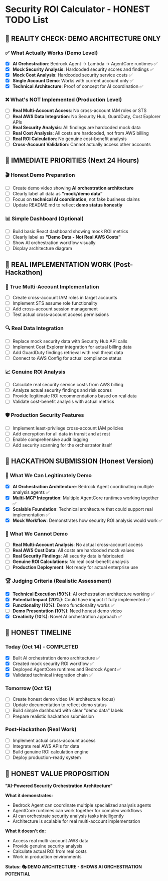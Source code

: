 # Security ROI Calculator - HONEST TODO List

## 🚨 **REALITY CHECK: DEMO ARCHITECTURE ONLY**

### ✅ **What Actually Works (Demo Level)**
- [x] **AI Orchestration**: Bedrock Agent → Lambda → AgentCore runtimes ✅
- [x] **Mock Security Analysis**: Hardcoded security scores and findings ✅
- [x] **Mock Cost Analysis**: Hardcoded security service costs ✅
- [x] **Single Account Demo**: Works with current account only ✅
- [x] **Technical Architecture**: Proof of concept for AI coordination ✅

### ❌ **What's NOT Implemented (Production Level)**
- [ ] **Real Multi-Account Access**: No cross-account IAM roles or STS
- [ ] **Real AWS Data Integration**: No Security Hub, GuardDuty, Cost Explorer APIs
- [ ] **Real Security Analysis**: All findings are hardcoded mock data
- [ ] **Real Cost Analysis**: All costs are hardcoded, not from AWS billing
- [ ] **Real ROI Calculation**: No genuine cost-benefit analysis
- [ ] **Cross-Account Validation**: Cannot actually access other accounts

## 🎯 **IMMEDIATE PRIORITIES (Next 24 Hours)**

### 🎬 **Honest Demo Preparation**
- [ ] Create demo video showing **AI orchestration architecture**
- [ ] Clearly label all data as **"mock/demo data"**
- [ ] Focus on **technical AI coordination**, not fake business claims
- [ ] Update README.md to reflect **demo status honestly**

### 📊 **Simple Dashboard (Optional)**
- [ ] Build basic React dashboard showing mock ROI metrics
- [ ] Clearly label as **"Demo Data - Not Real AWS Costs"**
- [ ] Show AI orchestration workflow visually
- [ ] Display architecture diagram

## 🔧 **REAL IMPLEMENTATION WORK (Post-Hackathon)**

### 🏢 **True Multi-Account Implementation**
- [ ] Create cross-account IAM roles in target accounts
- [ ] Implement STS assume role functionality  
- [ ] Add cross-account session management
- [ ] Test actual cross-account access permissions

### 🔍 **Real Data Integration**
- [ ] Replace mock security data with Security Hub API calls
- [ ] Implement Cost Explorer integration for actual billing data
- [ ] Add GuardDuty findings retrieval with real threat data
- [ ] Connect to AWS Config for actual compliance status

### 📈 **Genuine ROI Analysis**
- [ ] Calculate real security service costs from AWS billing
- [ ] Analyze actual security findings and risk scores
- [ ] Provide legitimate ROI recommendations based on real data
- [ ] Validate cost-benefit analysis with actual metrics

### 🛡️ **Production Security Features**
- [ ] Implement least-privilege cross-account IAM policies
- [ ] Add encryption for all data in transit and at rest
- [ ] Enable comprehensive audit logging
- [ ] Add security scanning for the orchestrator itself

## 🎯 **HACKATHON SUBMISSION (Honest Version)**

### 📝 **What We Can Legitimately Demo**
- [x] **AI Orchestration Architecture**: Bedrock Agent coordinating multiple analysis agents ✅
- [x] **Multi-MCP Integration**: Multiple AgentCore runtimes working together ✅
- [x] **Scalable Foundation**: Technical architecture that could support real implementation ✅
- [x] **Mock Workflow**: Demonstrates how security ROI analysis would work ✅

### 📝 **What We Cannot Demo**
- [ ] **Real Multi-Account Analysis**: No actual cross-account access
- [ ] **Real AWS Cost Data**: All costs are hardcoded mock values
- [ ] **Real Security Findings**: All security data is fabricated
- [ ] **Genuine ROI Calculations**: No real cost-benefit analysis
- [ ] **Production Deployment**: Not ready for actual enterprise use

### 🏆 **Judging Criteria (Realistic Assessment)**
- [x] **Technical Execution (50%)**: AI orchestration architecture working ✅
- [x] **Potential Impact (20%)**: Could have impact if fully implemented ✅
- [x] **Functionality (10%)**: Demo functionality works ✅
- [ ] **Demo Presentation (10%)**: Need honest demo video
- [x] **Creativity (10%)**: Novel AI orchestration approach ✅

## 📅 **HONEST TIMELINE**

### **Today (Oct 14) - COMPLETED**
- [x] Built AI orchestration demo architecture ✅
- [x] Created mock security ROI workflow ✅
- [x] Deployed AgentCore runtimes and Bedrock Agent ✅
- [x] Validated technical integration chain ✅

### **Tomorrow (Oct 15)**
- [ ] Create honest demo video (AI architecture focus)
- [ ] Update documentation to reflect demo status
- [ ] Build simple dashboard with clear "demo data" labels
- [ ] Prepare realistic hackathon submission

### **Post-Hackathon (Real Work)**
- [ ] Implement actual cross-account access
- [ ] Integrate real AWS APIs for data
- [ ] Build genuine ROI calculation engine
- [ ] Deploy production-ready system

## 🎯 **HONEST VALUE PROPOSITION**

**"AI-Powered Security Orchestration Architecture"**

**What it demonstrates:**
- Bedrock Agent can coordinate multiple specialized analysis agents
- AgentCore runtimes can work together for complex workflows
- AI can orchestrate security analysis tasks intelligently
- Architecture is scalable for real multi-account implementation

**What it doesn't do:**
- Access real multi-account AWS data
- Provide genuine security analysis
- Calculate actual ROI from real costs
- Work in production environments

**Status: 🎭 DEMO ARCHITECTURE - SHOWS AI ORCHESTRATION POTENTIAL**
